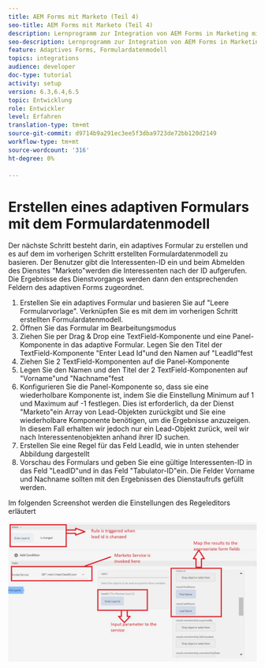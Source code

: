 ```yaml
---
title: AEM Forms mit Marketo (Teil 4)
seo-title: AEM Forms mit Marketo (Teil 4)
description: Lernprogramm zur Integration von AEM Forms in Marketing mit dem AEM Forms-Formulardatenmodell.
seo-description: Lernprogramm zur Integration von AEM Forms in Marketing mit dem AEM Forms-Formulardatenmodell.
feature: Adaptives Forms, Formulardatenmodell
topics: integrations
audience: developer
doc-type: tutorial
activity: setup
version: 6.3,6.4,6.5
topic: Entwicklung
role: Entwickler
level: Erfahren
translation-type: tm+mt
source-git-commit: d9714b9a291ec3ee5f3dba9723de72bb120d2149
workflow-type: tm+mt
source-wordcount: '316'
ht-degree: 0%

---
```



# Erstellen eines adaptiven Formulars mit dem Formulardatenmodell

Der nächste Schritt besteht darin, ein adaptives Formular zu erstellen und es auf dem im vorherigen Schritt erstellten Formulardatenmodell zu basieren.
Der Benutzer gibt die Interessenten-ID ein und beim Abmelden des Dienstes &quot;Marketo&quot;werden die Interessenten nach der ID aufgerufen. Die Ergebnisse des Dienstvorgangs werden dann den entsprechenden Feldern des adaptiven Forms zugeordnet.

1. Erstellen Sie ein adaptives Formular und basieren Sie auf &quot;Leere Formularvorlage&quot;. Verknüpfen Sie es mit dem im vorherigen Schritt erstellten Formulardatenmodell.
1. Öffnen Sie das Formular im Bearbeitungsmodus
1. Ziehen Sie per Drag &amp; Drop eine TextField-Komponente und eine Panel-Komponente in das adaptive Formular. Legen Sie den Titel der TextField-Komponente &quot;Enter Lead Id&quot;und den Namen auf &quot;LeadId&quot;fest
1. Ziehen Sie 2 TextField-Komponenten auf die Panel-Komponente
1. Legen Sie den Namen und den Titel der 2 TextField-Komponenten auf &quot;Vorname&quot;und &quot;Nachname&quot;fest
1. Konfigurieren Sie die Panel-Komponente so, dass sie eine wiederholbare Komponente ist, indem Sie die Einstellung Minimum auf 1 und Maximum auf -1 festlegen. Dies ist erforderlich, da der Dienst &quot;Marketo&quot;ein Array von Lead-Objekten zurückgibt und Sie eine wiederholbare Komponente benötigen, um die Ergebnisse anzuzeigen. In diesem Fall erhalten wir jedoch nur ein Lead-Objekt zurück, weil wir nach Interessentenobjekten anhand ihrer ID suchen.
1. Erstellen Sie eine Regel für das Feld LeadId, wie in unten stehender Abbildung dargestellt
1. Vorschau des Formulars und geben Sie eine gültige Interessenten-ID in das Feld &quot;LeadID&quot;und in das Feld &quot;Tabulator-ID&quot;ein. Die Felder Vorname und Nachname sollten mit den Ergebnissen des Dienstaufrufs gefüllt werden.

Im folgenden Screenshot werden die Einstellungen des Regeleditors erläutert

![eleditor](assets/ruleeditor.jfif)
